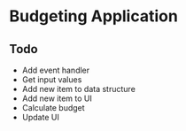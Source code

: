 # Budgeting Application

## Todo

- Add event handler
- Get input values
- Add new item to data structure
- Add new item to UI
- Calculate budget
- Update UI
